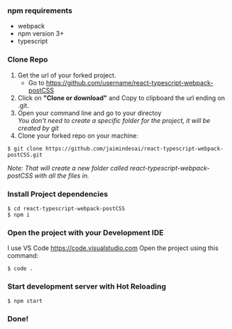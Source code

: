 
### npm requirements
* webpack
* npm version 3+
* typescript

### Clone Repo
1. Get the url of your forked project.
    - Go to https://github.com/username/react-typescript-webpack-postCSS
2. Click on **"Clone or download"** and Copy to clipboard the url ending on .git.
3. Open your command line and go to your directoy  
*You don't need to create a specific folder for the project, it will be created by git*
4. Clone your forked repo on your machine:
```
$ git clone https://github.com/jaimindesai/react-typescript-webpack-postCSS.git
```  
*Note: That will create a new folder called react-typescript-webpack-postCSS with all the files in.*

### Install Project dependencies

```
$ cd react-typescript-webpack-postCSS
$ npm i
```


### Open the project with your Development IDE
I use VS Code https://code.visualstudio.com
Open the project using this command:
```
$ code .
``` 

### Start development server with Hot Reloading
```
$ npm start
```

### Done! 
